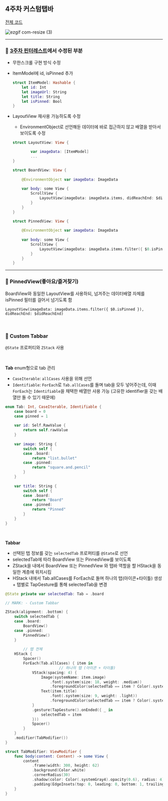 ## 4주차 커스텀탭바

[전체 코드](https://github.com/I-Swift-UI/yangsubinn/tree/main/Pintereest/Pintereest)

![ezgif com-resize (3)](https://user-images.githubusercontent.com/81167570/220356754-ac985287-064d-48bf-9b96-facc8f7afa95.gif)

---
### 📍 [3주차 핀터레스트](https://github.com/I-Swift-UI/yangsubinn/blob/main/Document/%5B3%EC%A3%BC%EC%B0%A8%5D%20Pinterest.md?plain=1)에서 수정된 부분

- 무한스크롤 구현 방식 수정
- ItemModel에 id, isPinned 추가
    ```swift
    struct ItemModel: Hashable {
        let id: Int
        let imageUrl: String
        let title: String
        let isPinned: Bool
    }
    ```
    
- LayoutView 재사용 가능하도록 수정
    - EnvironmentObject로 선언해둔 데이터에 바로 접근하지 않고 배열을 받아서 보이도록 수정
    ```swift
    struct LayoutView: View {
    
    		var imageData: [ItemModel]
    		...
    }
    
    struct BoardView: View {
        
        @EnvironmentObject var imageData: ImageData
        
        var body: some View {
            ScrollView {
                LayoutView(imageData: imageData.items, didReachEnd: $didReachEnd)
            }
        }
    }
    
    struct PinnedView: View {
        
        @EnvironmentObject var imageData: ImageData
        
        var body: some View {
            ScrollView {
                LayoutView(imageData: imageData.items.filter({ $0.isPinned }), didReachEnd: $didReachEnd)
            }
        }
    }
    ```
    

---

### 📍 PinnedView(좋아요/즐겨찾기)

BoardView와 동일한 LayoutView를 사용하되, 
넘겨주는 데이터배열 자체를 isPinned 필터를 걸어서 넘기도록 함
```
LayoutView(imageData: imageData.items.filter({ $0.isPinned }), didReachEnd: $didReachEnd)
```
<br>

### 📍 Custom Tabbar
`@State` 프로퍼티와 `ZStack` 사용

<br>

**Tab**
enum형으로 tab 관리
- `CaseIterable`: `allCases` 사용을 위해 선언
- `Identifiable`: `ForEach`로 `Tab.allCases`를 돌며 tab을 모두 넣어주는데, 이때 `ForEach`는 `Identifiable`을 채택한 배열만 사용 가능 (고유한 identifier을 갖는 배열만 돌 수 있기 때문에)

```swift
enum Tab: Int, CaseIterable, Identifiable {
    case board = 0
    case pinned = 1
    
    var id: Self.RawValue {
        return self.rawValue
    }
    
    var image: String {
        switch self {
        case .board:
            return "list.bullet"
        case .pinned:
            return "square.and.pencil"
        }
    }
    
    var title: String {
        switch self {
        case .board:
            return "Board"
        case .pinned:
            return "Pinned"
        }
    }
}
```

<br>

**Tabbar**
- 선택된 탭 정보를 갖는 `selectedTab` 프로퍼티를 `@State`로 선언
- selectedTab에 따라 BoardView 또는 PinnedView를 보이도록
- ZStack을 내에서 BoardView 또는 PinnedView 와 탭바 역할을 할 HStack을 동일한 계층에 위치시킴
- HStack 내에서 Tab.allCases를 ForEach로 돌며 하나의 탭(아이콘+타이틀) 생성 + 탭별로 TapGesture를 통해 selectedTab을 변경

```swift
@State private var selectedTab: Tab = .board

// MARK: - Custom Tabbar

ZStack(alignment: .bottom) {
    switch selectedTab {
    case .board:
        BoardView()
    case .pinned:
        PinnedView()
    }
    
		// 탭 전체
    HStack {
        Spacer()
        ForEach(Tab.allCases) { item in
						// 하나의 탭 (아이콘 + 타이틀)
            VStack(spacing: 4) {
                Image(systemName: item.image)
                    .font(.system(size: 18, weight: .medium))
                    .foregroundColor(selectedTab == item ? Color(.systemBlue) : Color(.tertiaryLabel))
                Text(item.title)
                    .font(.system(size: 9, weight: .light))
                    .foregroundColor(selectedTab == item ? Color(.systemBlue) : Color(.tertiaryLabel))
            }
            .gesture(TapGesture().onEnded({ _ in
                selectedTab = item
            }))
            Spacer()
        }
    }
    .modifier(TabModifier())
}

struct TabModifier: ViewModifier {
    func body(content: Content) -> some View {
        content
            .frame(width: 300, height: 62)
            .background(Color.white)
            .cornerRadius(30)
            .shadow(color: Color(.systemGray4).opacity(0.6), radius: 4)
            .padding(EdgeInsets(top: 0, leading: 0, bottom: 1, trailing: 0))
    }
}
```
